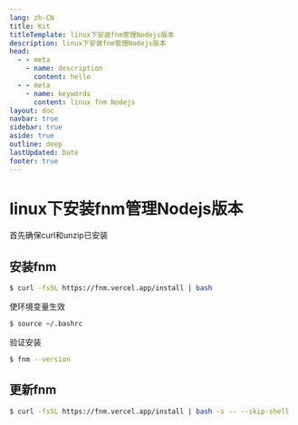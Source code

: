 ```yaml
---
lang: zh-CN
title: Kit
titleTemplate: linux下安装fnm管理Nodejs版本
description: linux下安装fnm管理Nodejs版本
head:
  - - meta
    - name: description
      content: hello
  - - meta
    - name: keywords
      content: linux fnm Nodejs
layout: doc
navbar: true
sidebar: true
aside: true
outline: deep
lastUpdated: Date
footer: true
---
```

# linux下安装fnm管理Nodejs版本

首先确保curl和unzip已安装

## 安装fnm

```sh
$ curl -fsSL https://fnm.vercel.app/install | bash
```

使环境变量生效
```sh
$ source ~/.bashrc
```

验证安装
```sh
$ fnm --version
```

## 更新fnm

```sh
$ curl -fsSL https://fnm.vercel.app/install | bash -s -- --skip-shell
```




